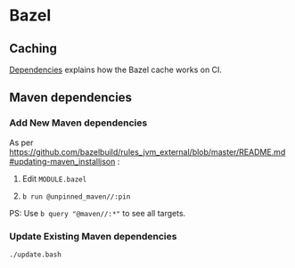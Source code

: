 <!--
    SPDX-License-Identifier: Apache-2.0

    Copyright 2023 The Enola <https://enola.dev> Authors

    Licensed under the Apache License, Version 2.0 (the "License");
    you may not use this file except in compliance with the License.
    You may obtain a copy of the License at

        https://www.apache.org/licenses/LICENSE-2.0

    Unless required by applicable law or agreed to in writing, software
    distributed under the License is distributed on an "AS IS" BASIS,
    WITHOUT WARRANTIES OR CONDITIONS OF ANY KIND, either express or implied.
    See the License for the specific language governing permissions and
    limitations under the License.
-->

# Bazel

## Caching

[Dependencies](dependencies.md) explains how the Bazel cache works on CI.

## Maven dependencies

### Add New Maven dependencies

As per https://github.com/bazelbuild/rules_jvm_external/blob/master/README.md#updating-maven_installjson :

1. Edit `MODULE.bazel`

1. `b run @unpinned_maven//:pin`

PS: Use `b query "@maven//:*"` to see all targets.

### Update Existing Maven dependencies

    ./update.bash
